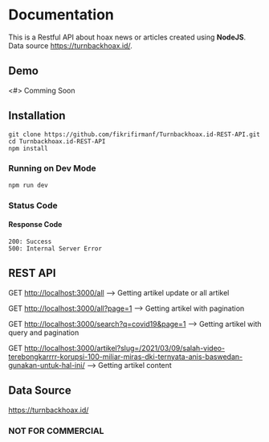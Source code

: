 # Documentation

This is a Restful API about hoax news or articles created using **NodeJS**. Data source <https://turnbackhoax.id/>.

## Demo

<#>
Comming Soon

## Installation

```
git clone https://github.com/fikrifirmanf/Turnbackhoax.id-REST-API.git
cd Turnbackhoax.id-REST-API
npm install
```

### Running on Dev Mode

```
npm run dev
```

### Status Code

#### Response Code

```
200: Success
500: Internal Server Error
```

## REST API

GET <http://localhost:3000/all> --> Getting artikel update or all artikel

GET <http://localhost:3000/all?page=1> --> Getting artikel with pagination

GET <http://localhost:3000/search?q=covid19&page=1> --> Getting artikel with query and pagination

GET <http://localhost:3000/artikel?slug=/2021/03/09/salah-video-terebongkarrrr-korupsi-100-miliar-miras-dki-ternyata-anis-baswedan-gunakan-untuk-hal-ini/> --> Getting artikel content

## Data Source

<https://turnbackhoax.id/>

### NOT FOR COMMERCIAL
